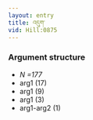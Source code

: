 ```yaml
---
layout: entry
title: འདུག་
vid: Hill:0875
---
```

### Argument structure
* _N =177_
* arg1 (17)
* arg1 (9)
* arg1 (3)
* arg1-arg2 (1)

